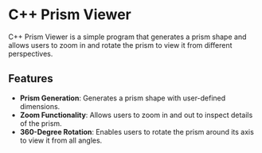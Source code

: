 # C++ Prism Viewer

C++ Prism Viewer is a simple program that generates a prism shape and allows users to zoom in and rotate the prism to view it from different perspectives.

## Features

- **Prism Generation**: Generates a prism shape with user-defined dimensions.
- **Zoom Functionality**: Allows users to zoom in and out to inspect details of the prism.
- **360-Degree Rotation**: Enables users to rotate the prism around its axis to view it from all angles.
